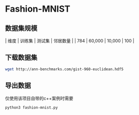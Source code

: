 # Fashion-MNIST

## 数据集规模

| 维度 | 训练集 | 测试集 | 邻居数量 |
| 784 | 60,000 | 10,000 | 100 |

## 下载数据集

```bash
wget http://ann-benchmarks.com/gist-960-euclidean.hdf5
```

## 导出数据

仅使用该项目自带的c++案例时需要

```bash
python3 fashion-mnist.py
```
